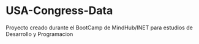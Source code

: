 # USA-Congress-Data
Proyecto creado durante el BootCamp de MindHub/INET  para estudios de Desarrollo y Programacion
